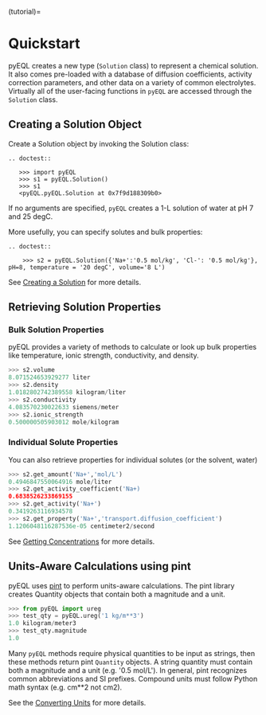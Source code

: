 (tutorial)=

# Quickstart

pyEQL creates a new type (`Solution` class) to represent a chemical solution.
It also comes pre-loaded with a database of diffusion coefficients, activity
correction parameters, and other data on a variety of common electrolytes.
Virtually all of the user-facing functions in `pyEQL` are accessed through the
`Solution` class.

## Creating a Solution Object

Create a Solution object by invoking the Solution class:

```{eval-rst}
.. doctest::

   >>> import pyEQL
   >>> s1 = pyEQL.Solution()
   >>> s1
   <pyEQL.pyEQL.Solution at 0x7f9d188309b0>

```

If no arguments are specified, `pyEQL` creates a 1-L solution of water at
pH 7 and 25 degC.

More usefully, you can specify solutes and bulk properties:

```{eval-rst}
.. doctest::

    >>> s2 = pyEQL.Solution({'Na+':'0.5 mol/kg', 'Cl-': '0.5 mol/kg'}, pH=8, temperature = '20 degC', volume='8 L')
```

See [Creating a Solution](creating.md) for more details.

## Retrieving Solution Properties

### Bulk Solution Properties

pyEQL provides a variety of methods to calculate or look up bulk properties
like temperature, ionic strength, conductivity, and density.

```python
>>> s2.volume
8.071524653929277 liter
>>> s2.density
1.0182802742389558 kilogram/liter
>>> s2.conductivity
4.083570230022633 siemens/meter
>>> s2.ionic_strength
0.500000505903012 mole/kilogram
```

### Individual Solute Properties

You can also retrieve properties for individual solutes (or the solvent, water)

```python
>>> s2.get_amount('Na+','mol/L')
0.4946847550064916 mole/liter
>>> s2.get_activity_coefficient('Na+)
0.6838526233869155
>>> s2.get_activity('Na+')
0.3419263116934578
>>> s2.get_property('Na+','transport.diffusion_coefficient')
1.1206048116287536e-05 centimeter2/second
```

See [Getting Concentrations](amounts.md) for more details.

## Units-Aware Calculations using pint

pyEQL uses [pint](https://github.com/hgrecco/pint) to perform units-aware calculations. The pint library creates
Quantity objects that contain both a magnitude and a unit.

```python
>>> from pyEQL import ureg
>>> test_qty = pyEQL.ureg('1 kg/m**3')
1.0 kilogram/meter3
>>> test_qty.magnitude
1.0
```

Many `pyEQL` methods require physical quantities to be input as strings, then these methods return pint `Quantity`  objects. A string quantity must contain both a magnitude and a unit (e.g. '0.5 mol/L').
In general, pint recognizes common abbreviations and SI prefixes. Compound units must follow Python math syntax (e.g. cm\*\*2 not cm2).

See the [Converting Units](units.md) for more details.
